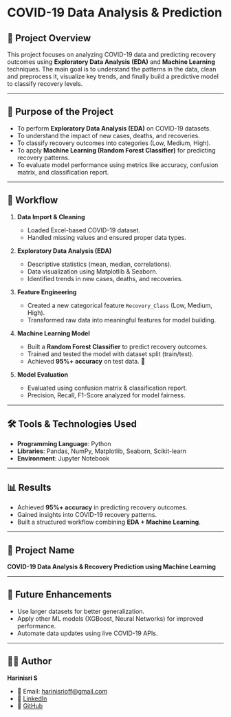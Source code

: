 # COVID-19 Data Analysis & Prediction

## 📌 Project Overview
This project focuses on analyzing COVID-19 data and predicting recovery outcomes using **Exploratory Data Analysis (EDA)** and **Machine Learning** techniques. The main goal is to understand the patterns in the data, clean and preprocess it, visualize key trends, and finally build a predictive model to classify recovery levels.

---

## 🎯 Purpose of the Project
- To perform **Exploratory Data Analysis (EDA)** on COVID-19 datasets.  
- To understand the impact of new cases, deaths, and recoveries.  
- To classify recovery outcomes into categories (Low, Medium, High).  
- To apply **Machine Learning (Random Forest Classifier)** for predicting recovery patterns.  
- To evaluate model performance using metrics like accuracy, confusion matrix, and classification report.  

---

## 📂 Workflow
1. **Data Import & Cleaning**  
   - Loaded Excel-based COVID-19 dataset.  
   - Handled missing values and ensured proper data types.  

2. **Exploratory Data Analysis (EDA)**  
   - Descriptive statistics (mean, median, correlations).  
   - Data visualization using Matplotlib & Seaborn.  
   - Identified trends in new cases, deaths, and recoveries.  

3. **Feature Engineering**  
   - Created a new categorical feature `Recovery_Class` (Low, Medium, High).  
   - Transformed raw data into meaningful features for model building.  

4. **Machine Learning Model**  
   - Built a **Random Forest Classifier** to predict recovery outcomes.  
   - Trained and tested the model with dataset split (train/test).  
   - Achieved **95%+ accuracy** on test data. 🚀  

5. **Model Evaluation**  
   - Evaluated using confusion matrix & classification report.  
   - Precision, Recall, F1-Score analyzed for model fairness.  

---

## 🛠 Tools & Technologies Used
- **Programming Language**: Python  
- **Libraries**: Pandas, NumPy, Matplotlib, Seaborn, Scikit-learn  
- **Environment**: Jupyter Notebook  

---

## 📊 Results
- Achieved **95%+ accuracy** in predicting recovery outcomes.  
- Gained insights into COVID-19 recovery patterns.  
- Built a structured workflow combining **EDA + Machine Learning**.  

---

## 📌 Project Name
**COVID-19 Data Analysis & Recovery Prediction using Machine Learning**

---

## 🚀 Future Enhancements
- Use larger datasets for better generalization.  
- Apply other ML models (XGBoost, Neural Networks) for improved performance.  
- Automate data updates using live COVID-19 APIs.  

---

## 👩‍💻 Author
**Harinisri S**  
- 📧 Email: harinisrioff@gmail.com  
- 🔗 [LinkedIn](https://www.linkedin.com/in/harinisri-s)  
- 🔗 [GitHub](https://github.com/Harinisri22)  
